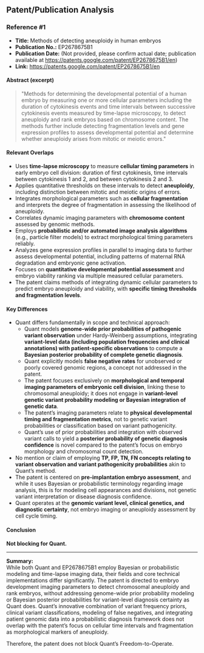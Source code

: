 ## Patent/Publication Analysis

### Reference #1

- **Title:** Methods of detecting aneuploidy in human embryos  
- **Publication No.:** EP2678675B1  
- **Publication Date:** (Not provided, please confirm actual date; publication available at https://patents.google.com/patent/EP2678675B1/en)  
- **Link:** https://patents.google.com/patent/EP2678675B1/en

#### Abstract (excerpt)  
> "Methods for determining the developmental potential of a human embryo by measuring one or more cellular parameters including the duration of cytokinesis events and time intervals between successive cytokinesis events measured by time-lapse microscopy, to detect aneuploidy and rank embryos based on chromosome content. The methods further include detecting fragmentation levels and gene expression profiles to assess developmental potential and determine whether aneuploidy arises from mitotic or meiotic errors."

#### Relevant Overlaps

- Uses **time-lapse microscopy** to measure **cellular timing parameters** in early embryo cell division: duration of first cytokinesis, time intervals between cytokinesis 1 and 2, and between cytokinesis 2 and 3.
- Applies quantitative thresholds on these intervals to detect **aneuploidy**, including distinction between mitotic and meiotic origins of errors.
- Integrates morphological parameters such as **cellular fragmentation** and interprets the degree of fragmentation in assessing the likelihood of aneuploidy.
- Correlates dynamic imaging parameters with **chromosome content** assessed by genomic methods.
- Employs **probabilistic and/or automated image analysis algorithms** (e.g., particle filter models) to extract morphological timing parameters reliably.
- Analyzes gene expression profiles in parallel to imaging data to further assess developmental potential, including patterns of maternal RNA degradation and embryonic gene activation.
- Focuses on **quantitative developmental potential assessment** and embryo viability ranking via multiple measured cellular parameters.
- The patent claims methods of integrating dynamic cellular parameters to predict embryo aneuploidy and viability, with **specific timing thresholds and fragmentation levels**.

#### Key Differences

- Quant differs fundamentally in scope and technical approach:
  - Quant models **genome-wide prior probabilities of pathogenic variant observation** under Hardy-Weinberg assumptions, integrating **variant-level data (including population frequencies and clinical annotations) with patient-specific observations** to compute a **Bayesian posterior probability of complete genetic diagnosis**.
  - Quant explicitly models **false negative rates** for unobserved or poorly covered genomic regions, a concept not addressed in the patent.
  - The patent focuses exclusively on **morphological and temporal imaging parameters of embryonic cell division**, linking these to chromosomal aneuploidy; it does not engage in **variant-level genetic variant probability modeling or Bayesian integration of genetic data**.
  - The patent’s imaging parameters relate to **physical developmental timing and fragmentation metrics**, not to genetic variant probabilities or classification based on variant pathogenicity.
  - Quant’s use of prior probabilities and integration with observed variant calls to yield a **posterior probability of genetic diagnosis confidence** is novel compared to the patent’s focus on embryo morphology and chromosomal count detection.
- No mention or claim of employing **TP, FP, TN, FN concepts relating to variant observation and variant pathogenicity probabilities** akin to Quant’s method.
- The patent is centered on **pre-implantation embryo assessment**, and while it uses Bayesian or probabilistic terminology regarding image analysis, this is for modeling cell appearances and divisions, not genetic variant interpretation or disease diagnosis confidence.
- Quant operates at the **genomic variant level, clinical genetics, and diagnostic certainty**, not embryo imaging or aneuploidy assessment by cell cycle timing.

#### Conclusion

**Not blocking for Quant.**

---
**Summary:**  
While both Quant and EP2678675B1 employ Bayesian or probabilistic modeling and time-lapse imaging data, their fields and core technical implementations differ significantly. The patent is directed to embryo development imaging parameters to detect chromosomal aneuploidy and rank embryos, without addressing genome-wide prior probability modeling or Bayesian posterior probabilities for variant-level diagnosis certainty as Quant does. Quant’s innovative combination of variant frequency priors, clinical variant classifications, modeling of false negatives, and integrating patient genomic data into a probabilistic diagnosis framework does not overlap with the patent’s focus on cellular time intervals and fragmentation as morphological markers of aneuploidy.

Therefore, the patent does not block Quant’s Freedom-to-Operate.
